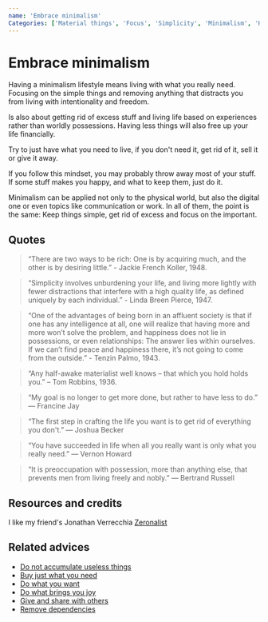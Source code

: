 ```yaml
---
name: 'Embrace minimalism'
Categories: ['Material things', 'Focus', 'Simplicity', 'Minimalism', 'Happiness', 'Dependencies']
---
```

# Embrace minimalism

Having a minimalism lifestyle means living with what you really need. Focusing on the simple things and removing anything that distracts you from living with intentionality and freedom.

Is also about getting rid of excess stuff and living life based on experiences rather than worldly possessions. Having less things will also free up your life financially.
 
Try to just have what you need to live, if you don't need it, get rid of it, sell it or give it away.
 
If you follow this mindset, you may probably throw away most of your stuff. If some stuff makes you happy, and what to keep them, just do it.
 
Minimalism can be applied not only to the physical world, but also the digital one or even topics like communication or work. In all of them, the point is the same: Keep things simple, get rid of excess and focus on the important.

## Quotes

> “There are two ways to be rich: One is by acquiring much, and the other is by desiring little.” - Jackie French Koller, 1948.  

> “Simplicity involves unburdening your life, and living more lightly with fewer distractions that interfere with a high quality life, as defined uniquely by each individual.” - Linda Breen Pierce, 1947.

> “One of the advantages of being born in an affluent society is that if one has any intelligence at all, one will realize that having more and more won’t solve the problem, and happiness does not lie in possessions, or even relationships: The answer lies within ourselves. If we can’t find peace and happiness there, it’s not going to come from the outside.” - Tenzin Palmo, 1943.

> “Any half-awake materialist well knows – that which you hold holds you.” – Tom Robbins, 1936.

> “My goal is no longer to get more done, but rather to have less to do.” ― Francine Jay

> “The first step in crafting the life you want is to get rid of everything you don't.” ― Joshua Becker

> “You have succeeded in life when all you really want is only what you really need.” — Vernon Howard

> “It is preoccupation with possession, more than anything else, that prevents men from living freely and nobly.” — Bertrand Russell

## Resources and credits

I like my friend's Jonathan Verrecchia [Zeronalist](https://verekia.com/zeromalist/)

## Related advices

- [Do not accumulate useless things](../Do%20not%20accumulate%20useless%20things/index.md)
- [Buy just what you need](../Buy%20just%20what%20you%20need/index.md)
- [Do what you want](../Do%20what%20you%20want/index.md)
- [Do what brings you joy](../Do%20what%20brings%20you%20joy/index.md)
- [Give and share with others](../Give%20and%20share%20with%20others/index.md)
- [Remove dependencies](../Remove%20dependencies/index.md)